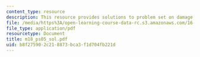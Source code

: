 ```yaml
---
content_type: resource
description: This resource provides solutions to problem set on damage tolerance requirements.
file: /media/https%3A/open-learning-course-data-rc.s3.amazonaws.com/16-01-unified-engineering-i-ii-iii-iv-fall-2005-spring-2006/b8f275902c218873bca3f1d704fb221d_m18_ps05_sol.pdf
file_type: application/pdf
resourcetype: Document
title: m18_ps05_sol.pdf
uid: b8f27590-2c21-8873-bca3-f1d704fb221d
---
```

